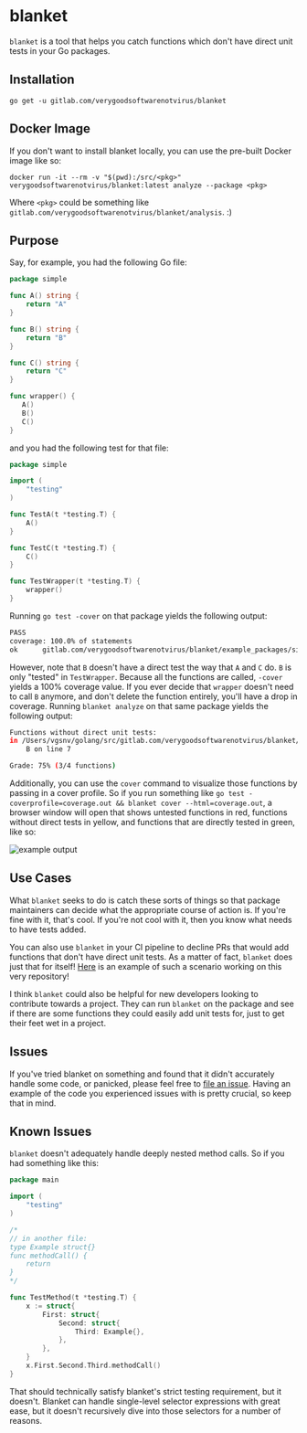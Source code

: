 # blanket

`blanket` is a tool that helps you catch functions which don't have direct unit tests in your Go packages.

## Installation

    go get -u gitlab.com/verygoodsoftwarenotvirus/blanket

## Docker Image

If you don't want to install blanket locally, you can use the pre-built Docker image like so:

    docker run -it --rm -v "$(pwd):/src/<pkg>" verygoodsoftwarenotvirus/blanket:latest analyze --package <pkg>

Where `<pkg>` could be something like `gitlab.com/verygoodsoftwarenotvirus/blanket/analysis`. :)

## Purpose

Say, for example, you had the following Go file:

```go
package simple

func A() string {
    return "A"
}

func B() string {
    return "B"
}

func C() string {
    return "C"
}

func wrapper() {
   A()
   B()
   C()
}
```

and you had the following test for that file:

```go
package simple

import (
    "testing"
)

func TestA(t *testing.T) {
    A()
}

func TestC(t *testing.T) {
    C()
}

func TestWrapper(t *testing.T) {
    wrapper()
}
```

Running `go test -cover` on that package yields the following output:

```bash
PASS
coverage: 100.0% of statements
ok      gitlab.com/verygoodsoftwarenotvirus/blanket/example_packages/simple    0.006s
```

However, note that `B` doesn't have a direct test the way that `A` and `C` do. `B` is only "tested" in `TestWrapper`. Because all the functions are called, `-cover` yields a 100% coverage value. If you ever decide that `wrapper` doesn't need to call `B` anymore, and don't delete the function entirely, you'll have a drop in coverage. Running `blanket analyze` on that same package yields the following output:

```bash
Functions without direct unit tests:
in /Users/vgsnv/golang/src/gitlab.com/verygoodsoftwarenotvirus/blanket/example_packages/simple/main.go:
    B on line 7

Grade: 75% (3/4 functions)
```

Additionally, you can use the `cover` command to visualize those functions by passing in a cover profile. So if you run something like `go test -coverprofile=coverage.out && blanket cover --html=coverage.out`, a browser window will open that shows untested functions in red, functions without direct tests in yellow, and functions that are directly tested in green, like so:

![example output](example_files/cover_screenshot.png)

## Use Cases

What `blanket` seeks to do is catch these sorts of things so that package maintainers can decide what the appropriate course of action is. If you're fine with it, that's cool. If you're not cool with it, then you know what needs to have tests added.

You can also use `blanket` in your CI pipeline to decline PRs that would add functions that don't have direct unit tests. As a matter of fact, `blanket` does just that for itself! [Here](https://gitlab.com/verygoodsoftwarenotvirus/blanket/merge_requests/22) is an example of such a scenario working on this very repository!

I think `blanket` could also be helpful for new developers looking to contribute towards a project. They can run `blanket` on the package and see if there are some functions they could easily add unit tests for, just to get their feet wet in a project.

## Issues

If you've tried blanket on something and found that it didn't accurately handle some code, or panicked, please feel free to [file an issue](https://gitlab.com/verygoodsoftwarenotvirus/blanket/issues/new). Having an example of the code you experienced issues with is pretty crucial, so keep that in mind.

## Known Issues

`blanket` doesn't adequately handle deeply nested method calls. So if you had something like this:

```go
package main

import (
    "testing"
)

/*
// in another file:
type Example struct{}
func methodCall() {
    return
}
*/

func TestMethod(t *testing.T) {
    x := struct{
        First: struct{
            Second: struct{
                Third: Example{},
            },
        },
    }
    x.First.Second.Third.methodCall()
}
```

That should technically satisfy blanket's strict testing requirement, but it doesn't. Blanket can handle single-level selector expressions with great ease, but it doesn't recursively dive into those selectors for a number of reasons.